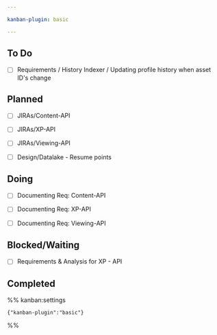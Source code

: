 ```yaml
---

kanban-plugin: basic

---
```


## To Do

- [ ] Requirements / History Indexer / Updating profile history when asset ID's change


## Planned

- [ ] JIRAs/Content-API
- [ ] JIRAs/XP-API
- [ ] JIRAs/Viewing-API
- [ ] Design/Datalake - Resume points


## Doing

- [ ] Documenting Req: Content-API
- [ ] Documenting Req: XP-API
- [ ] Documenting Req: Viewing-API


## Blocked/Waiting

- [ ] Requirements & Analysis for XP - API


## Completed





%% kanban:settings
```
{"kanban-plugin":"basic"}
```
%%